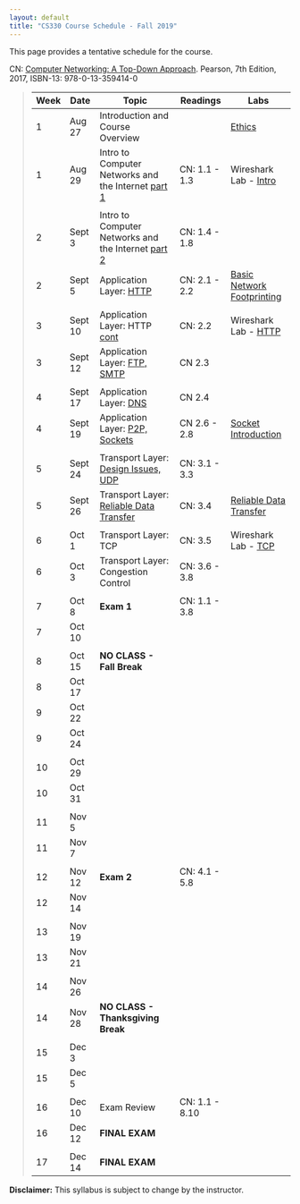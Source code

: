 ```yaml
---
layout: default
title: "CS330 Course Schedule - Fall 2019"
---
```


This page provides a tentative schedule for the course.

CN: [Computer Networking: A Top-Down Approach](https://www.pearson.com/us/higher-education/program/Kurose-Computer-Networking-A-Top-Down-Approach-7th-Edition/PGM1101673.html). Pearson, 7th Edition, 2017, ISBN-13: 978-0-13-359414-0


>  Week    | Date     | Topic        | Readings   | Labs                                  
> -------- | -------- | ------------ | ---------- | ------------------------------------- 
> 1  | Aug 27   | Introduction and Course Overview | | [Ethics](../assign/assighn01.html) 
> 1  | Aug 29   | Intro to Computer Networks and the Internet [part 1](../slides/lecture1_introduction_to_computer_networks_part1.pdf) | CN: 1.1 - 1.3 | Wireshark Lab - [Intro](../labs/Wireshark_Intro_v7.0.pdf) 
> | | | |
> 2  | Sept 3   | Intro to Computer Networks and the Internet [part 2](../slides/lecture2_introduction_to_computer_networks_part2.pdf)  | CN: 1.4 - 1.8 | 
> 2  | Sept 5   | Application Layer: [HTTP](../slides/lecture3_application_layer_HTTP.pdf) | CN: 2.1 - 2.2 | [Basic Network Footprinting](../labs/lab01.html) 
> | | | |
> 3  | Sept 10  | Application Layer: HTTP [cont](../slides/lecture3_application_layer_HTTP.pdf) | CN: 2.2 | Wireshark Lab - [HTTP](../labs/Wireshark_HTTP_v7.0.pdf)
> 3  | Sept 12  | Application Layer: [FTP, SMTP](../slides/lecture4_application_layer_FTP_SMTP.pdf) | CN 2.3 | 
> | | | |
> 4  | Sept 17  | Application Layer: [DNS](../slides/lecture4_application_layer_DNS.pdf) | CN 2.4 |  
> 4  | Sept 19  | Application Layer: [P2P, Sockets](../slides/lecture5_application_layer_P2P_sockets.pdf) | CN 2.6 - 2.8 | [Socket Introduction](../labs/lab02.html)
> | | | 
> 5  | Sept 24  | Transport Layer: [Design Issues, UDP](../slides/lecture6_transport_layer_UDP.pdf) | CN: 3.1 - 3.3 |
> 5  | Sept 26  | Transport Layer: [Reliable Data Transfer](../slides/lecture6_transport_layer_RDT.pdf) | CN: 3.4 | [Reliable Data Transfer](../labs/lab03.html)
> | | | 
> 6  | Oct 1    | Transport Layer: TCP | CN: 3.5 | Wireshark Lab - [TCP](../labs/Wireshark_TCP_v7.0.pdf)
> 6  | Oct 3    | Transport Layer: Congestion Control | CN: 3.6 - 3.8 |  
> | | | |
> 7  | Oct 8    | **Exam 1** | CN: 1.1 - 3.8 | 
> 7  | Oct 10   | | |
> | | | |
> 8  | Oct 15   | **NO CLASS - Fall Break** | | 
> 8  | Oct 17   | | |
> 9  | Oct 22   | | |
> 9  | Oct 24   | | |
> | | | |
> 10 | Oct 29   | | | 
> 10 | Oct 31   | | | 
> | | | |
> 11 | Nov 5    | | | 
> 11 | Nov 7    | | | 
> | | | |
> 12 | Nov 12   | **Exam 2** | CN: 4.1 - 5.8 |  
> 12 | Nov 14   | | |
> | | | |
> 13 | Nov 19   | | | 
> 13 | Nov 21   | | |
> | | | | 
> 14 | Nov 26   | | |  
> 14 | Nov 28   | **NO CLASS - Thanksgiving Break** |
> | | | |
> 15 | Dec 3    | | |
> 15 | Dec 5    | | |
> | | | |
> 16 | Dec 10   | Exam Review | CN: 1.1 - 8.10 |
> 16 | Dec 12   | **FINAL EXAM** | |
> | | | |
> 17 | Dec 14   | **FINAL EXAM** | |

<!--
> 7  | Oct 10   | Network Layer: Overview, Router Architectures | CN: 4.1 - 4.3 |
> 8  | Oct 15   | Network Layer: IPv4, DHCP, NAT | CN: 4.4 | Wireshark Lab - IP
> 8  | Oct 17   | **NO CLASS - Fall Break** | | 
> 9  | Oct 22   | Network Layer: IPv6, ICMP | CN: 4.4 | Wireshark Lab - ICMP
> 9  | Oct 24   | Network Layer: Routing Algorithms | CN: 4.5 | Wireshark Lab - NAT
> 10 | Oct 29   | Network Layer: Internet Routing |  CN: 4.6 - 4.8 | Wireshark Lab - ARP
> 10 | Oct 31   | Link Layer: Link Layer Functions | CN 5.1 - 5.3 | 
> 11 | Nov 5    | Link Layer: Switched LANs, Ethernet | CN: 5.4 - 5.6 |   Wireshark Lab - DHCP
> 11 | Nov 7    | Link Layer: VLANs | CN: 5.4 - 5.8 | 
> 12 | Nov 12   | **Exam 2** | CN: 4.1 - 5.8 | | | 
> 12 | Nov 14   | Security in Computer Networks: Cryptography, Encryption | CN: 8.1 - 8.3 | 
> 13 | Nov 19   | Security in Computer Networks: Authentication, Digital Signatures | CN: 8.3 - 8.6 | 
> 13 | Nov 21   | Security in Computer Networks: VPNs, Firewalls and IDS | CN: 8.7 - 8.10 | Wireshark Lab - SSL
> 14 | Nov 26   | | | 
> 14 | Nov 28   | **NO CLASS - Thanksgiving Break** | |
> 15 | Dec 3    | | |
> 15 | Dec 5    | | |
> 16 | Dec 10   | Exam Review | CN: 1.1 - 8.10 |
> 16 | Dec 12   | **FINAL EXAM** | |
-->
**Disclaimer:** This syllabus is subject to change by the instructor.

<!--
> Aug 29   | [Lab 2: Basic Geometry](../labs/lab02.html) <br /> [Lab 3: Linear Algebra](../labs/lab03.html)| OPG: Ch. 5 <br /> OP: Ch. 5 | [CS370_Lab02.zip](../labs/src/CS370_Lab02.zip) <br /> [CS370_Lab03.zip](../labs/src/CS370_Lab03.zip)
> Sept 3   | [Lab 4: Affine Transformations I](../labs/lab04.html) <br /> [Lab 5: Affine Transformations II](../labs/lab05.html)|   | [CS370_Lab04.zip](../labs/src/CS370_Lab04.zip) <br /> [CS370_Lab05.zip](../labs/src/CS370_Lab05.zip)
> Sept 5   | [Lab 6: User Interaction and Animation](../labs/lab06.html) | OP: Ch. 3 | [CS370_Lab06.zip](../labs/src/CS370_Lab06.zip)
> Sept 10  | [Lab 7: 3D Orthographic Projection](../labs/lab07.html) | OPG: Ch. 5 <br /> OP: Ch. 4 | [CS370_Lab07.zip](../labs/src/CS370_Lab07.zip) 
> Sept 12  | [Lab 8: 3D Perspective Projection](../labs/lab08.html) <br /> **Assignment 1 Due** |  | [CS370_Lab08.zip](../labs/src/CS370_Lab08.zip)
> Sept 17  | [Lab 9: Time-based Animation and Fonts](../labs/lab09.html) |  | [CS370_Lab09.zip](../labs/src/CS370_Lab09.zip)
> Sept 19  | [Lab 10: Basic GLSL I](../labs/lab10.html) <br /> **Assignment 2 Milestone 1 Due 9/20** | OPG: Ch. 2 <br /> OP: Ch. 10 | [CS370_Lab10.zip](../labs/src/CS370_Lab10.zip)
> Sept 24  | [Lab 11: Basic GLSL II](../labs/lab11.html)  |  | [CS370_Lab11.zip](../labs/src/CS370_Lab11.zip)
> Sept 26  | Exam Review **Assignment 2 Written Due** | |
> Oct 1    | **EXAM I** <br /> **Assignment 2 Milestone 2 Due 9/30** | |
> Oct 3    | [Lab 12: Basic Lighting](../labs/lab12.html) <br /> [Lab 13: Light Sources](../labs/lab13.html) | OPG: Ch. 7 <br /> OP: Ch. 6 | [CS370_Lab12.zip](../labs/src/CS370_Lab12.zip) <br /> [CS370_Lab13.zip](../labs/src/CS370_Lab13.zip)
> Oct 8   | [Lab 14: Recursive Subdivision](../labs/lab14.html) |  | [CS370_Lab14.zip](../labs/src/CS370_Lab14.zip)
> Oct 10   | [Lab 15: Simple Shadows](../labs/lab15.html)  |  | [CS370_Lab15.zip](../labs/src/CS370_Lab15.zip)
> Oct 15   | **NO CLASS - Fall Break** | |
> Oct 17   | [Lab 16: Scene Graphs](../labs/lab16.html) <br /> **Assignment 3 Milestone 1 Due 10/17** |  | [CS370_Lab16.zip](../labs/src/CS370_Lab16.zip)
> Oct 22   | [Lab 17: Alpha Blending](../labs/lab17.html) <br /> **Final Project Milestone 1 Due 10/22** | OPG: Ch. 4 <br /> OP: Ch. 6.10 | [CS370_Lab17.zip](../labs/src/CS370_Lab17.zip)
> Oct 24   | [Lab 18: Billboarding](../labs/lab18.html) |  | [CS370_Lab18.zip](../labs/src/CS370_Lab18.zip)
> Oct 29   | Exam Review <br /> **Assignment 3 Written Due** |  | 
> Oct 31   | **EXAM II** <br /> **Assignment 3 Milestone 2 Due 10/30** | |
> Nov 5    | [Lab 19: Texture Mapping](../labs/lab19.html) | OPG: Ch. 6 <br /> OP: Ch. 8 | [CS370_Lab19.zip](../labs/src/CS370_Lab19.zip)
> Nov 7    | [Lab 20: Environment Mapping](../labs/lab20.html) |  | [CS370_Lab20.zip](../labs/src/CS370_Lab20.zip)
> Nov 12   | [Lab 21: Multitexturing](../labs/lab21.html) <br /> **Assignment 4 Milestone 1 Due 11/12** |  | [CS370_Lab21.zip](../labs/src/CS370_Lab21.zip)
> Nov 14   | [Lab 22: Bumpmapping](../labs/lab22.html) | OPG: Ch. 8 | [CS370_Lab22.zip](../labs/src/CS370_Lab22.zip)
> Nov 19   | Exam Review <br /> **Assignment 4 Written Due** |  | 
> Nov 21   | **EXAM III** <br /> **Assignment 4 Milestone 2 Due 11/20** | |
> Nov 26   | **Final Project Milestone 2 Due** |  | 
> Nov 28   | **NO CLASS - Thanksgiving Break** | |
> Dec 3    | Project workday | |
> Dec 5    | Project workday | |
> Dec 10   | Project workday | |
> Dec 12/14| **FINAL PROJECT PRESENTATIONS** | |-->
